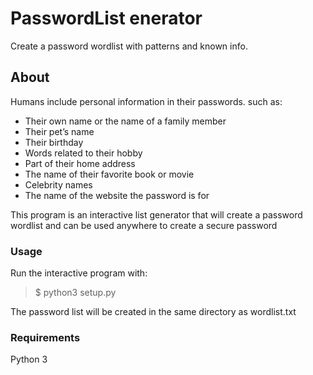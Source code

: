 # PasswordList enerator
Create a password wordlist with patterns and known info.

## About

Humans include personal information in their passwords.
such as:

* Their own name or the name of a family member
* Their pet’s name
* Their birthday
* Words related to their hobby
* Part of their home address
* The name of their favorite book or movie
* Celebrity names
* The name of the website the password is for

This program is an interactive list generator that will create a password wordlist and can be used anywhere to create a secure password

### Usage

Run the interactive program with:

> $ python3 setup.py

The password list will be created in the same directory as wordlist.txt

### Requirements

Python 3
